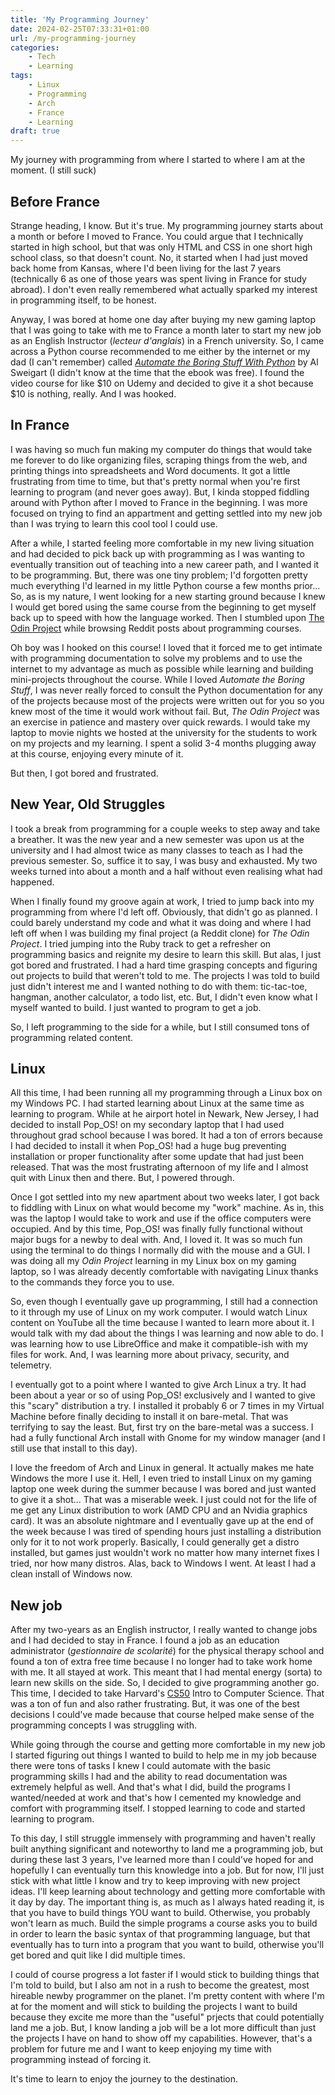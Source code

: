 ```yaml
---
title: 'My Programming Journey'
date: 2024-02-25T07:33:31+01:00
url: /my-programming-journey
categories:
    - Tech
    - Learning
tags:
    - Linux
    - Programming
    - Arch
    - France
    - Learning
draft: true
---
```

My journey with programming from where I started to where I am at the moment. (I still suck)
<!--more-->

## Before France

Strange heading, I know. But it's true. My programming journey starts about a month or before I moved to France. You could argue that I technically started in high school, but that was only HTML and CSS in one short high school class, so that doesn't count. No, it started when I had just moved back home from Kansas, where I'd been living for the last 7 years (technically 6 as one of those years was spent living in France for study abroad). I don't even really remembered what actually sparked my interest in programming itself, to be honest.

Anyway, I was bored at home one day after buying my new gaming laptop that I was going to take with me to France a month later to start my new job as an English Instructor (*lecteur d'anglais*) in a French university. So, I came across a Python course recommended to me either by the internet or my dad (I can't remember) called [*Automate the Boring Stuff With Python*](https://automatetheboringstuff.com/) by Al Sweigart (I didn't know at the time that the ebook was free). I found the video course for like $10 on Udemy and decided to give it a shot because $10 is nothing, really. And I was hooked.

## In France

I was having so much fun making my computer do things that would take me forever to do like organizing files, scraping things from the web, and printing things into spreadsheets and Word documents. It got a little frustrating from time to time, but that's pretty normal when you're first learning to program (and never goes away). But, I kinda stopped fiddling around with Python after I moved to France in the beginning. I was more focused on trying to find an appartment and getting settled into my new job than I was trying to learn this cool tool I could use.

After a while, I started feeling more comfortable in my new living situation and had decided to pick back up with programming as I was wanting to eventually transition out of teaching into a new career path, and I wanted it to be programming. But, there was one tiny problem; I'd forgotten pretty much everything I'd learned in my little Python course a few months prior... So, as is my nature, I went looking for a new starting ground because I knew I would get bored using the same course from the beginning to get myself back up to speed with how the language worked. Then I stumbled upon [The Odin Project](https://www.theodinproject.com/) while browsing Reddit posts about programming courses.

Oh boy was I hooked on this course! I loved that it forced me to get intimate with programming documentation to solve my problems and to use the internet to my advantage as much as possible while learning and building mini-projects throughout the course. While I loved *Automate the Boring Stuff*, I was never really forced to consult the Python documentation for any of the projects because most of the projects were written out for you so you knew most of the time it would work without fail. But, *The Odin Project* was an exercise in patience and mastery over quick rewards. I would take my laptop to movie nights we hosted at the university for the students to work on my projects and my learning. I spent a solid 3-4 months plugging away at this course, enjoying every minute of it.

But then, I got bored and frustrated.

## New Year, Old Struggles

I took a break from programming for a couple weeks to step away and take a breather. It was the new year and a new semester was upon us at the university and I had almost twice as many classes to teach as I had the previous semester. So, suffice it to say, I was busy and exhausted. My two weeks turned into about a month and a half without even realising what had happened. 

When I finally found my groove again at work, I tried to jump back into my programming from where I'd left off. Obviously, that didn't go as planned. I could barely understand my code and what it was doing and where I had left off when I was building my final project (a Reddit clone) for *The Odin Project*. I tried jumping into the Ruby track to get a refresher on programming basics and reignite my desire to learn this skill. But alas, I just got bored and frustrated. I had a hard time grasping concepts and figuring out projects to build that weren't told to me. The projects I was told to build just didn't interest me and I wanted nothing to do with them: tic-tac-toe, hangman, another calculator, a todo list, etc. But, I didn't even know what I myself wanted to build. I just wanted to program to get a job.

So, I left programming to the side for a while, but I still consumed tons of programming related content.

## Linux

All this time, I had been running all my programming through a Linux box on my Windows PC. I had started learning about Linux at the same time as learning to program. While at he airport hotel in Newark, New Jersey, I had decided to install Pop_OS! on my secondary laptop that I had used throughout grad school because I was bored. It had a ton of errors because I had decided to install it when Pop_OS! had a huge bug preventing installation or proper functionality after some update that had just been released. That was the most frustrating afternoon of my life and I almost quit with Linux then and there. But, I powered through.

Once I got settled into my new apartment about two weeks later, I got back to fiddling with Linux on what would become my "work" machine. As in, this was the laptop I would take to work and use if the office computers were occupied. And by this time, Pop_OS! was finally fully functional without major bugs for a newby to deal with. And, I loved it. It was so much fun using the terminal to do things I normally did with the mouse and a GUI. I was doing all my *Odin Project* learning in my Linux box on my gaming laptop, so I was already decently comfortable with navigating Linux thanks to the commands they force you to use. 

So, even though I eventually gave up programming, I still had a connection to it through my use of Linux on my work computer. I would watch Linux content on YouTube all the time because I wanted to learn more about it. I would talk with my dad about the things I was learning and now able to do. I was learning how to use LibreOffice and make it compatible-ish with my files for work. And, I was learning more about privacy, security, and telemetry. 

I eventually got to a point where I wanted to give Arch Linux a try. It had been about a year or so of using Pop_OS! exclusively and I wanted to give this "scary" distribution a try. I installed it probably 6 or 7 times in my Virtual Machine before finally deciding to install it on bare-metal. That was terrifying to say the least. But, first try on the bare-metal was a success. I had a fully functional Arch install with Gnome for my window manager (and I still use that install to this day).

I love the freedom of Arch and Linux in general. It actually makes me hate Windows the more I use it. Hell, I even tried to install Linux on my gaming laptop one week during the summer because I was bored and just wanted to give it a shot... That was a miserable week. I just could not for the life of me get any Linux distribution to work (AMD CPU and an Nvidia graphics card). It was an absolute nightmare and I eventually gave up at the end of the week because I was tired of spending hours just installing a distribution only for it to not work properly. Basically, I could generally get a distro installed, but games just wouldn't work no matter how many internet fixes I tried, nor how many distros. Alas, back to Windows I went. At least I had a clean install of Windows now.

## New job

After my two-years as an English instructor, I really wanted to change jobs and I had decided to stay in France. I found a job as an education administrator (*gestionnaire de scolarité*) for the physical therapy school and found a ton of extra free time because I no longer had to take work home with me. It all stayed at work. This meant that I had mental energy (sorta) to learn new skills on the side. So, I decided to give programming another go. This time, I decided to take Harvard's [CS50](https://cs50.harvard.edu/x/2024/) Intro to Computer Science. That was a ton of fun and also rather frustrating. But, it was one of the best decisions I could've made because that course helped make sense of the programming concepts I was struggling with.

While going through the course and getting more comfortable in my new job I started figuring out things I wanted to build to help me in my job because there were tons of tasks I knew I could automate with the basic programming skills I had and the ability to read documentation was extremely helpful as well. And that's what I did, build the programs I wanted/needed at work and that's how I cemented my knowledge and comfort with programming itself. I stopped learning to code and started learning to program. 

To this day, I still struggle immensely with programming and haven't really built anything significant and noteworthy to land me a programming job, but during these last 3 years, I've learned more than I could've hoped for and hopefully I can eventually turn this knowledge into a job. But for now, I'll just stick with what little I know and try to keep improving with new project ideas. I'll keep learning about technology and getting more comfortable with it day by day. The important thing is, as much as I always hated reading it, is that you have to build things YOU want to build. Otherwise, you probably won't learn as much. Build the simple programs a course asks you to build in order to learn the basic syntax of that programming language, but that eventually has to turn into a program that you want to build, otherwise you'll get bored and quit like I did multiple times.

I could of course progress a lot faster if I would stick to building things that I'm told to build, but I also am not in a rush to become the greatest, most hireable newby programmer on the planet. I'm pretty content with where I'm at for the moment and will stick to building the projects I want to build because they excite me more than the "useful" prjects that could potentially land me a job. But, I know landing a job will be a lot more difficult than just the projects I have on hand to show off my capabilities. However, that's a problem for future me and I want to keep enjoying my time with programming instead of forcing it.

It's time to learn to enjoy the journey to the destination.
